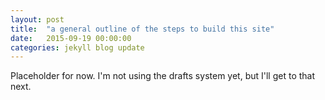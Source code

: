 ```yaml
---
layout: post
title:  "a general outline of the steps to build this site"
date:   2015-09-19 00:00:00
categories: jekyll blog update
---
```


Placeholder for now. I'm not using the drafts system yet, but I'll get to that next.
